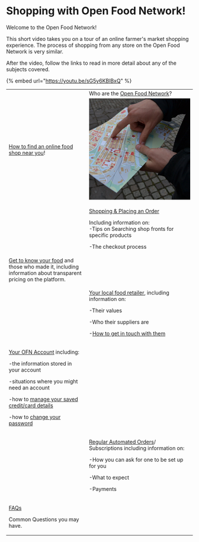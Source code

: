 # Shopping with Open Food Network!

Welcome to the Open Food Network! &#x20;

This short video takes you on a tour of an online farmer's market shopping experience.  The process of shopping from any store on the Open Food Network is very similar.

After the video, follow the links to read in more detail about any of the subjects covered.

{% embed url="https://youtu.be/sG5y6KBlBxQ" %}

|                                                                                                                                                                                                                                                                                                                                                               |                                                                                                                                                                                                                                                                                                  |
| ------------------------------------------------------------------------------------------------------------------------------------------------------------------------------------------------------------------------------------------------------------------------------------------------------------------------------------------------------------- | ------------------------------------------------------------------------------------------------------------------------------------------------------------------------------------------------------------------------------------------------------------------------------------------------ |
| <img src="../.gitbook/assets/ofn-global-colorx2_720.png" alt="" data-size="original">                                                                                                                                                                                                                                                                         | Who are the [Open Food Network](about-open-food-network.md)?                                                                                                                                                                                                                                     |
| [How to find an online food shop near you](how-to-find-an-online-food-shop-near-you.md)!                                                                                                                                                                                                                                                                      |  <img src="../.gitbook/assets/searching (1).jpg" alt="" data-size="original">                                                                                                                                                                                                                    |
|  <img src="../.gitbook/assets/vegetable-2573149_1920.jpg" alt="" data-size="original">                                                                                                                                                                                                                                                                        | <p><a href="shopping-and-placing-an-order.md">Shopping &#x26; Placing an Order</a></p><p>Including information on:<br>-Tips on Searching shop fronts for specific products</p><p>-The checkout process</p>                                                                                       |
| [Get to know your food](shopping-and-placing-an-order.md#find-out-more-about-your-food) and those who made it, including information about transparent pricing on the platform.                                                                                                                                                                               |  <img src="../.gitbook/assets/bread-4183076_1920 (1).jpg" alt="" data-size="original">                                                                                                                                                                                                           |
| <img src="../.gitbook/assets/egg-4909422_1920.jpg" alt="" data-size="original">                                                                                                                                                                                                                                                                               | <p><a href="the-people-and-businesses-who-make-grow-your-food.md">Your local food retailer</a>, including information on:</p><p>-Their values</p><p>-Who their suppliers are</p><p>-<a href="the-people-and-businesses-who-make-grow-your-food.md#contact">How to get in touch with them</a></p> |
| <p><a href="your-ofn-account.md">Your OFN Account</a> including:</p><p>-the information stored in your account</p><p>-situations where you might need an account</p><p>-how to <a href="your-ofn-account.md#credit-cards">manage your saved credit/card details</a></p><p>-how to <a href="your-ofn-account.md#account-settings">change your password</a></p> | <p><img src="../.gitbook/assets/cow-3089278_1920.jpg" alt="" data-size="original"> </p><p></p>                                                                                                                                                                                                   |
|  <img src="../.gitbook/assets/fruits-1761031_1920 (1).jpg" alt="" data-size="original">                                                                                                                                                                                                                                                                       | <p><a href="regular-automated-orders.md">Regular Automated Orders</a>/<br>Subscriptions including information on:</p><p>-How you can ask for one to be set up for you</p><p>-What to expect</p><p>-Payments</p>                                                                                  |
| <p><a href="frequently-asked-questions.md">FAQs</a></p><p>Common Questions you may have.</p>                                                                                                                                                                                                                                                                  | <img src="../.gitbook/assets/question-2309040_1920.jpg" alt="" data-size="original">                                                                                                                                                                                                             |
